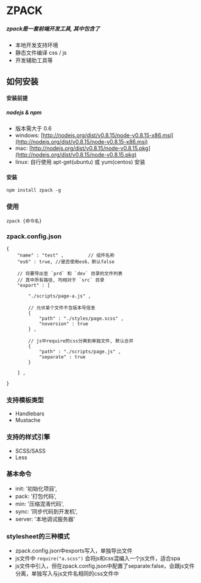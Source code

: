 ZPACK
=====================

##### zpack是一套前端开发工具, 其中包含了
* 本地开发支持环境
* 静态文件编译 css / js
* 开发辅助工具等

## 如何安装 ##

#### 安装前提

##### nodejs & npm
* 版本需大于 0.6
* windows: [http://nodejs.org/dist/v0.8.15/node-v0.8.15-x86.msi](http://nodejs.org/dist/v0.8.15/node-v0.8.15-x86.msi)
* mac: [http://nodejs.org/dist/v0.8.15/node-v0.8.15.pkg](http://nodejs.org/dist/v0.8.15/node-v0.8.15.pkg)
* linux: 自行使用 apt-get(ubuntu) 或 yum(centos) 安装

#### 安装
    
    npm install zpack -g


### 使用

    zpack {命令名}

### zpack.config.json

    {
        "name" : "test" ,         // 组件名称
        "es6" : true, //是否使用es6，默认false

        // 将要导出至 `prd` 和 `dev` 目录的文件列表
        // 其中所有路径, 均相对于 `src` 目录
        "export" : [

            "./scripts/page-a.js" ,   

            // 允许某个文件不含版本号信息 
            {
                "path" : "./styles/page.scss" , 
                "noversion" : true
            } ,

            // js中require的css分离到单独文件, 默认合并
            {
                "path" : "./scripts/page.js" , 
                "separate" : true
            }
            
        ] ,

    }



### 支持模板类型

* Handlebars
* Mustache

### 支持的样式引擎

* SCSS/SASS
* Less

### 基本命令

* init: '初始化项目',
* pack: '打包代码',
* min: '压缩混淆代码',
* sync: '同步代码到开发机',
* server: '本地调试服务器'

### stylesheet的三种模式

* zpack.config.json中exports写入，单独导出文件
* js文件中 `require("a.scss")` 会将js和css混编入一个js文件，适合spa
* js文件中引入，但在zpack.config.json中配置了separate:false，会跟js文件分离，单独写入与js文件名相同的css文件中
